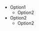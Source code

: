 <aside class="ant-menu" role="menu">
    <ul class="ant-menu__items">
        <li class="ant-menu__item ant-menu__item--selected" role="menuitem">
          <div class="ant-menu__item-title">Option1</div>
          <ul class="ant-menu__sub-items" role="menu">
              <li class="ant-menu__sub-item ant-menu__sub-item--selected">
                <div class="ant-menu__item-title">Option2</div>
              </li>
          </ul>
        </li>
        <li class="ant-menu__item ant-menu__item--linked ant-menu__item--selected" role="menuitem">
          <div class="ant-menu__item-title">Option2</div>
            <ul class="ant-menu__sub-items" role="menu">
                <li class="ant-menu__sub-item ant-menu__sub-item--selected" role="menuitem">
                  <div class="ant-menu__item-title">Option2</div>
                </li>
            </ul>
        </li>
    </ul>
</aside>